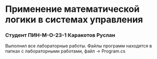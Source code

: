 # Применение математической логики в системах управления
### Студент ПИН-М-О-23-1 Каракотов Руслан
Выполнил все лабораторные работы. Файлы программ находятся в папках с лабораторными работами, файл -> Program.cs
